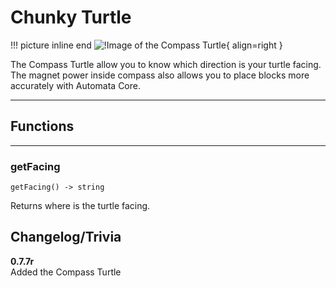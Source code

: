 # Chunky Turtle

!!! picture inline end
    ![!Image of the Compass Turtle](/../assets/images/previews/compass_turtle.png){ align=right }

The Compass Turtle allow you to know which direction is your turtle facing.
The magnet power inside compass also allows you to place blocks more accurately with Automata Core.

<p class="picture-spacing" style="--ps:6.3rem;"></p>

---

## Functions

---

### getFacing
```
getFacing() -> string
```

Returns where is the turtle facing.

## Changelog/Trivia

**0.7.7r**  
Added the Compass Turtle
